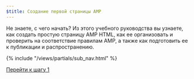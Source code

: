 ```yaml
---
$title: Создание первой страницы AMP
---
```


Не знаете, с чего начать? Из этого учебного руководства вы узнаете, как создать простую страницу AMP HTML, как ее организовать и проверить на соответствие правилам AMP, а также как подготовить ее к публикации и распространению.

{% include "/views/partials/sub_nav.html" %}

<a class="button go-button" href="/ru/docs/get_started/general/create/basic_markup.html">Перейти к шагу 1</a>
